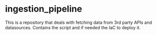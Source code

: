 # ingestion_pipeline

This is a repository that deals with fetching data from 3rd party APIs and datasources. Contains the script and if needed the IaC to deploy it.
